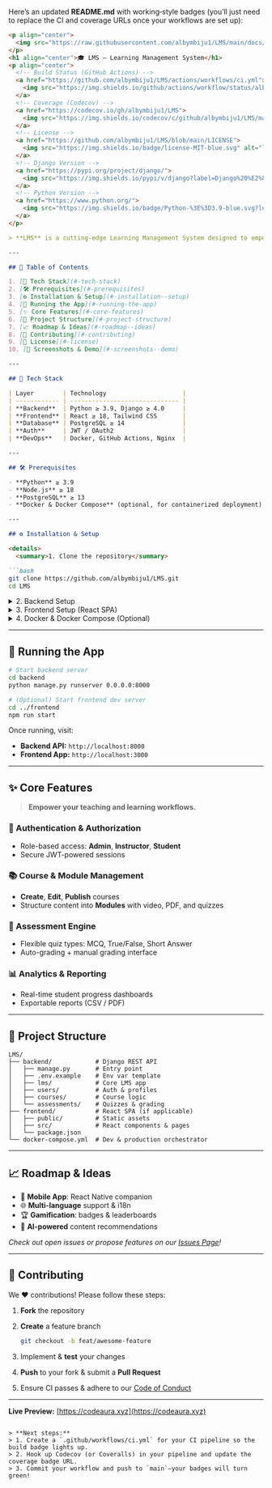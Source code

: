 Here’s an updated **README.md** with working‐style badges (you’ll just need to replace the CI and coverage URLs once your workflows are set up):

````markdown
<p align="center">
  <img src="https://raw.githubusercontent.com/albymbiju1/LMS/main/docs/logo.png" alt="LMS Logo" width="150" />
</p>
<h1 align="center">🎓 LMS – Learning Management System</h1>
<p align="center">
  <!-- Build Status (GitHub Actions) -->
  <a href="https://github.com/albymbiju1/LMS/actions/workflows/ci.yml">
    <img src="https://img.shields.io/github/actions/workflow/status/albymbiju1/LMS/ci.yml?branch=main&label=build&logo=github" alt="build status" />
  </a>
  <!-- Coverage (Codecov) -->
  <a href="https://codecov.io/gh/albymbiju1/LMS">
    <img src="https://img.shields.io/codecov/c/github/albymbiju1/LMS/main?logo=codecov" alt="coverage status" />
  </a>
  <!-- License -->
  <a href="https://github.com/albymbiju1/LMS/blob/main/LICENSE">
    <img src="https://img.shields.io/badge/license-MIT-blue.svg" alt="license" />
  </a>
  <!-- Django Version -->
  <a href="https://pypi.org/project/django/">
    <img src="https://img.shields.io/pypi/v/django?label=Django%20%E2%89%A54.0&logo=django" alt="Django version" />
  </a>
  <!-- Python Version -->
  <a href="https://www.python.org/">
    <img src="https://img.shields.io/badge/Python-%3E%3D3.9-blue.svg?logo=python" alt="Python version" />
  </a>
</p>

> **LMS** is a cutting-edge Learning Management System designed to empower instructors and engage learners through seamless course creation, interactive assessments, and robust analytics.

---

## 📑 Table of Contents

1. [🚀 Tech Stack](#-tech-stack)  
2. [🛠️ Prerequisites](#️-prerequisites)  
3. [⚙️ Installation & Setup](#️-installation--setup)  
4. [🚦 Running the App](#-running-the-app)  
5. [✨ Core Features](#-core-features)  
6. [📂 Project Structure](#-project-structure)  
7. [📈 Roadmap & Ideas](#-roadmap--ideas)  
8. [🤝 Contributing](#-contributing)  
9. [📖 License](#-license)  
10. [📸 Screenshots & Demo](#-screenshots--demo)  

---

## 🚀 Tech Stack

| Layer        | Technology                     |
| ------------ | ------------------------------ |
| **Backend**  | Python ≥ 3.9, Django ≥ 4.0     |
| **Frontend** | React ≥ 18, Tailwind CSS       |
| **Database** | PostgreSQL ≥ 14                |
| **Auth**     | JWT / OAuth2                   |
| **DevOps**   | Docker, GitHub Actions, Nginx  |

---

## 🛠️ Prerequisites

- **Python** ≥ 3.9  
- **Node.js** ≥ 18  
- **PostgreSQL** ≥ 13  
- **Docker & Docker Compose** (optional, for containerized deployment)

---

## ⚙️ Installation & Setup

<details>
  <summary>1. Clone the repository</summary>

```bash
git clone https://github.com/albymbiju1/LMS.git
cd LMS
````

</details>

<details>
  <summary>2. Backend Setup</summary>

```bash
cd backend
pip install -r requirements.txt

# Copy & configure environment variables
cp .env.example .env
# ▶ Open `.env` and set DATABASE_URL, SECRET_KEY, etc.

# Run database migrations & create admin user
python manage.py migrate
python manage.py createsuperuser
```

</details>

<details>
  <summary>3. Frontend Setup (React SPA)</summary>

```bash
cd ../frontend
npm install
npm run build
```

</details>

<details>
  <summary>4. Docker & Docker Compose (Optional)</summary>

```bash
# Build & start all services
docker-compose up --build -d

# Apply migrations & seed initial data
docker-compose exec backend python manage.py migrate
docker-compose exec backend python manage.py loaddata initial_data.json
```

</details>

---

## 🚦 Running the App

```bash
# Start backend server
cd backend
python manage.py runserver 0.0.0.0:8000

# (Optional) Start frontend dev server
cd ../frontend
npm run start
```

Once running, visit:

* **Backend API:** `http://localhost:8000`
* **Frontend App:** `http://localhost:3000`

---

## ✨ Core Features

> **Empower your teaching and learning workflows.**

### 🔐 Authentication & Authorization

* Role-based access: **Admin**, **Instructor**, **Student**
* Secure JWT-powered sessions

### 📚 Course & Module Management

* **Create**, **Edit**, **Publish** courses
* Structure content into **Modules** with video, PDF, and quizzes

### 📝 Assessment Engine

* Flexible quiz types: MCQ, True/False, Short Answer
* Auto-grading + manual grading interface

### 📊 Analytics & Reporting

* Real-time student progress dashboards
* Exportable reports (CSV / PDF)

---

## 📂 Project Structure

```
LMS/
├── backend/            # Django REST API
│   ├── manage.py       # Entry point
│   ├── .env.example    # Env var template
│   ├── lms/            # Core LMS app
│   ├── users/          # Auth & profiles
│   ├── courses/        # Course logic
│   └── assessments/    # Quizzes & grading
├── frontend/           # React SPA (if applicable)
│   ├── public/         # Static assets
│   ├── src/            # React components & pages
│   └── package.json
└── docker-compose.yml  # Dev & production orchestrator
```

---

## 📈 Roadmap & Ideas

* 📱 **Mobile App**: React Native companion
* 🌐 **Multi-language** support & i18n
* 🏆 **Gamification**: badges & leaderboards
* 🤖 **AI-powered** content recommendations

*Check out open issues or propose features on our [Issues Page](https://github.com/albymbiju1/LMS/issues)!*

---

## 🤝 Contributing

We ❤️ contributions! Please follow these steps:

1. **Fork** the repository
2. **Create** a feature branch

   ```bash
   git checkout -b feat/awesome-feature
   ```
3. Implement & **test** your changes
4. **Push** to your fork & submit a **Pull Request**
5. Ensure CI passes & adhere to our [Code of Conduct](CODE_OF_CONDUCT.md)

---

**Live Preview:** [https://codeaura.xyz](https://codeaura.xyz)

```

> **Next steps:**  
> 1. Create a `.github/workflows/ci.yml` for your CI pipeline so the build badge lights up.  
> 2. Hook up Codecov (or Coveralls) in your pipeline and update the coverage badge URL.  
> 3. Commit your workflow and push to `main`—your badges will turn green!
```
